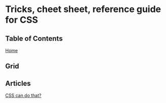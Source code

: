 # Tricks, cheet sheet, reference guide for CSS

## Table of Contents

[Home][home]

## Grid

## Articles

[CSS can do that?](https://dev.to/ananyaneogi/css-can-do-that-18g7)

[home]: #table-of-contents
